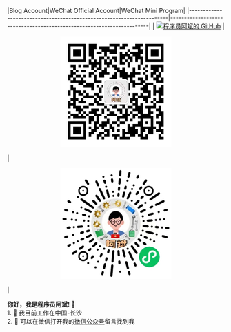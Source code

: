 |Blog Account|WeChat Official Account|WeChat Mini Program|
|----------------------------------------------------------------------|----------------------------------------------------------------------|
| [![程序员阿斌的 GitHub](https://github-readme-stats.vercel.app/api?username=binzhang99&show_icons=true&title_color=fff&icon_color=79ff97&text_color=9f9f9f&bg_color=151515)](https://github.com/binzhang99) | <p align="center"><img src="./public_qr.jpg" width="258px" height="258px" /></p> | <p align="center"><img src="./miniprogram_code.jpg" width="258px" height="258px" /></p> |

__你好，我是程序员阿斌!  👋__ <br/>1. 🔭 我目前工作在中国-长沙<br/>2. 💬 可以在微信打开我的[微信公众号](https://mp.weixin.qq.com/s/uGjLPQR5x_YeKNzquIY4kA)留言找到我

